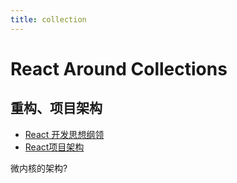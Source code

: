 ```yaml
---
title: collection
---
```


# React Around Collections


## 重构、项目架构
- [React 开发思想纲领](https://github.com/mithi/react-philosophies)
- [React项目架构](https://github.com/alan2207/bulletproof-react)

微内核的架构?
